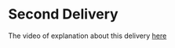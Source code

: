 

<head>

<h1>Second Delivery</h1>

</head>
<body>
<p>
The video of explanation about this delivery <a href="https://youtu.be/NdSOJAVqcTQ">here</a> 
</p>
